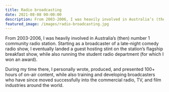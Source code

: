 ```yaml
---
title: Radio broadcasting
date: 2021-08-08 00:00:00
description: From 2003-2006, I was heavily involved in Australia’s (then) number 1 community radio station. Starting as a broadcaster of a late-night comedy radio show, I eventually landed a guest hosting stint on the station’s flagship breakfast show, while also running the student radio department (for which I won an award)...
featured_image: /images/radio-broadcasting.jpg
---
```


From 2003-2006, I was heavily involved in Australia’s (then) number 1 community radio station. Starting as a broadcaster of a late-night comedy radio show, I eventually landed a guest hosting stint on the station’s flagship breakfast show, while also running the student radio department (for which I won an award).

During my time there, I personally wrote, produced, and presented 100+ hours of on-air content, while also training and developing broadcasters who have since moved successfully into the commercial radio, TV, and film industries around the world.
